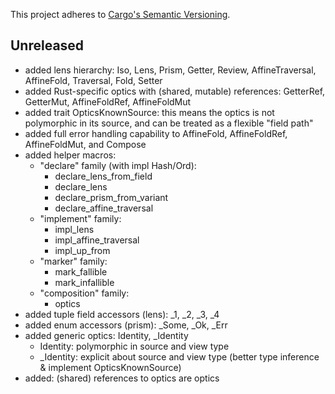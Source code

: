 This project adheres to [Cargo's Semantic Versioning](https://doc.rust-lang.org/cargo/reference/semver.html).

## Unreleased

- added lens hierarchy: Iso, Lens, Prism, Getter, Review, AffineTraversal, AffineFold, Traversal, Fold, Setter
- added Rust-specific optics with (shared, mutable) references: GetterRef, GetterMut, AffineFoldRef, AffineFoldMut
- added trait OpticsKnownSource: this means the optics is not polymorphic in its source, and can be treated as a flexible "field path"
- added full error handling capability to AffineFold, AffineFoldRef, AffineFoldMut, and Compose
- added helper macros:
  - "declare" family (with impl Hash/Ord):
    - declare_lens_from_field
    - declare_lens
    - declare_prism_from_variant
    - declare_affine_traversal
  - "implement" family:
    - impl_lens
    - impl_affine_traversal
    - impl_up_from
  - "marker" family:
    - mark_fallible
    - mark_infallible
  - "composition" family:
    - optics
- added tuple field accessors (lens): _1, _2, _3, _4
- added enum accessors (prism): _Some, _Ok, _Err
- added generic optics: Identity, _Identity
  - Identity: polymorphic in source and view type
  - _Identity: explicit about source and view type (better type inference & implement OpticsKnownSource)
- added: (shared) references to optics are optics
